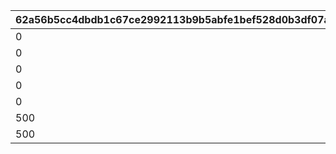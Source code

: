 |62a56b5cc4dbdb1c67ce2992113b9b5abfe1bef528d0b3df07ac84d1166f8625|b9d4ff8f509d42f043380f13087701bcc3ded4ac5aed62d4427677e6384272be|103002b6c20a8bb2d9bbfa418aa606dec9cc92f3fa940939f4f37b8dfc2a5414|6b421e1b7e9b008998332953c047223c4d4838a7ef49246d6849d243567a15a8|59371a34f09f5d96379156d648a33b14c0451734fd3410efe26103cbf46d0993|f104142c0e4b2d5497c58f07f0d013ceaa00e00c524cffd469f0268aed576156|89331571722aa4972994c0c883512d1486f0d975a82757797e82a0b23bc388ee|2e76e817d64ebe610b0ea6d7fc15e1a1ed488a027ff0f57e328dd3f4c13f79fd|
| --- | --- | --- | --- | --- | --- | --- | --- |
|0|5|1|1|80|100|10|0|
|0|25|1|1|90|101|10|0|
|0|0|1|2|80|200|10|0|
|0|180|0|4|80|300|0|0|
|0|0|0|3|100|400|0|0|
|500|1|0|5|100|500|0|1|
|500|2|0|5|130|510|0|2|